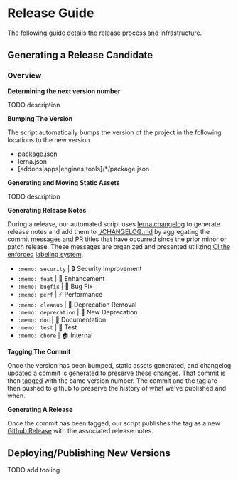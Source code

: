 
# Release Guide

The following guide details the release process and infrastructure.

## Generating a Release Candidate

### Overview 

**Determining the next version number**

TODO description

**Bumping The Version**

The script automatically bumps the version of the project in the following locations to the new version.

  - package.json
  - lerna.json
  - [addons|apps|engines|tools]/*/package.json

**Generating and Moving Static Assets**

TODO description

**Generating Release Notes**

During a release, our automated script uses [lerna changelog](https://github.com/lerna/lerna-changelog) to generate release notes and add them to [./CHANGELOG.md](./CHANGELOG.md) by aggregating the commit messages and PR titles that have occurred since the prior minor or patch release. These messages are organized and presented utilizing [CI the enforced](./.github/workflows/enforce-pr-labels-canary.yml) [labeling system](https://github.com/bevager/fnb/labels?q=changelog).

 - `:memo: security` | :lock: Security Improvement
 - `:memo: feat` | :rocket: Enhancement
 - `:memo: bugfix` | :bug: Bug Fix
 - `:memo: perf` | :zap: Performance
 - `:memo: cleanup` | :shower: Deprecation Removal
 - `:memo: deprecation` | :evergreen_tree: New Deprecation
 - `:memo: doc` | :memo: Documentation
 - `:memo: test` | :goal_net: Test
 - `:memo: chore` | :house: Internal

**Tagging The Commit**

Once the version has been bumped, static assets generated, and changelog updated a commit is generated to preserve these changes. That commit is then [tagged](https://git-scm.com/book/en/v2/Git-Basics-Tagging) with
the same version number. The commit and the [tag](https://github.com/bevager/fnb/tags) are then pushed to github to preserve the history of what we've published and when.

**Generating A Release**

Once the commit has been tagged, our script publishes the tag as a new [Github Release](https://github.com/bevager/fnb/releases) with the associated release notes.

## Deploying/Publishing New Versions

TODO add tooling
